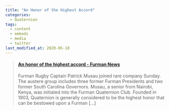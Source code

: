 ```yaml
---
title: "An Honor of the Highest Accord"
categories:
  - Quaternion
tags:
  - content
  - embeds
  - media
  - twitter
last_modified_at: 2020-05-18
---
```


<blockquote class=“embedly-card”><h4><a href=“https://news.furman.edu/2017/03/27/an-honor-of-the-highest-accord/”>An honor of the highest accord - Furman News</a></h4><p>Furman Rugby Captain Patrick Musau joined rare company Sunday. The austere group includes three former Furman Presidents and two former South Carolina Governors. Musau, a senior from Nairobi, Kenya, was initiated into the Furman Quaternion Club. Founded in 1903, Quaternion is generally considered to be the highest honor that can be bestowed upon a Furman [...]</p></blockquote>
<script async src=“//cdn.embedly.com/widgets/platform.js” charset=“UTF-8"></script>